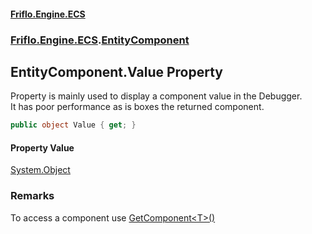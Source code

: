 #### [Friflo.Engine.ECS](index.md 'index')
### [Friflo.Engine.ECS](Friflo.Engine.ECS.md 'Friflo.Engine.ECS').[EntityComponent](EntityComponent.md 'Friflo.Engine.ECS.EntityComponent')

## EntityComponent.Value Property

Property is mainly used to display a component value in the Debugger.<br/>
It has poor performance as is boxes the returned component.

```csharp
public object Value { get; }
```

#### Property Value
[System.Object](https://docs.microsoft.com/en-us/dotnet/api/System.Object 'System.Object')

### Remarks
To access a component use [GetComponent&lt;T&gt;()](Entity.GetComponent_T_().md 'Friflo.Engine.ECS.Entity.GetComponent<T>()')
